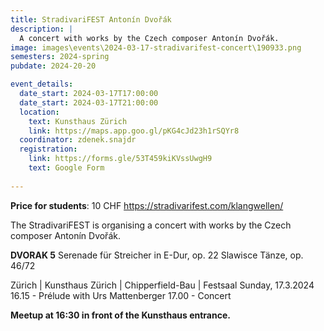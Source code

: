 ```yaml
---
title: StradivariFEST Antonín Dvořák
description: |
  A concert with works by the Czech composer Antonín Dvořák.
image: images\events\2024-03-17-stradivarifest-concert\190933.png
semesters: 2024-spring
pubdate: 2024-20-20

event_details:
  date_start: 2024-03-17T17:00:00
  date_start: 2024-03-17T21:00:00
  location:
    text: Kunsthaus Zürich
    link: https://maps.app.goo.gl/pKG4cJd23h1rSQYr8
  coordinator: zdenek.snajdr
  registration:
    link: https://forms.gle/53T459kiKVssUwgH9
    text: Google Form
  
---
```

**Price for students**: 10 CHF
https://stradivarifest.com/klangwellen/

The StradivariFEST is organising a concert with works by the Czech composer Antonín Dvořák.

**DVORAK 5**
Serenade für Streicher in E-Dur, op. 22
Slawisce Tänze, op. 46/72

Zürich | Kunsthaus Zürich | Chipperfield-Bau | Festsaal
Sunday, 17.3.2024
16.15 - Prélude with Urs Mattenberger
17.00 - Concert

**Meetup at 16:30 in front of the Kunsthaus entrance.**
